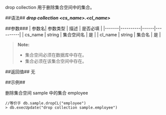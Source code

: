 
drop collection 用于删除集合空间中的集合。

##语法##
***drop collection \<cs_name\>.\<cl_name\>***

##参数###
| 参数名| 参数类型 | 描述 | 是否必填 |
|-------|----------|------|----------|
| cs_name | string | 集合空间名  | 是 |
| cl_name | string | 集合名  | 是 |
> **Note:**
>
> * 集合空间必须在数据库中存在。
> * 集合必须在该集合空间中存在。

##返回值##
无

##示例##

删除集合空间 sample 中的集合 employee

```lang-javascript
//等价于 db.sample.dropCL("employee")
> db.execUpdate("drop collection sample.employee") 
```
